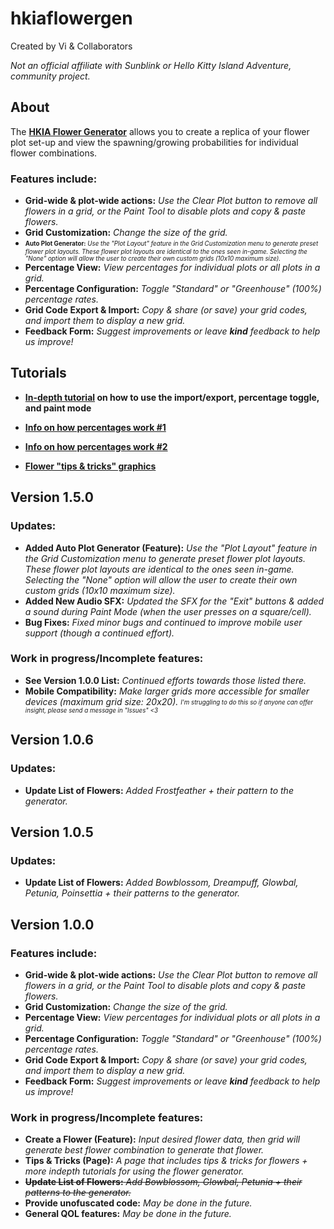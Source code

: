 # hkiaflowergen
Created by Vi & Collaborators

*Not an official affiliate with Sunblink or Hello Kitty Island Adventure, community project.*

## About
The **[HKIA Flower Generator](https://flowerfulpowerful.github.io/hkiaflowergen/)** allows you to create a replica of your flower plot set-up and view the spawning/growing probabilities for individual flower combinations.

### Features include:
- **Grid-wide & plot-wide actions:** *Use the Clear Plot button to remove all flowers in a grid, or the Paint Tool to disable plots and copy & paste flowers.*
- **Grid Customization:** *Change the size of the grid.*
- <sub><sup> **Auto Plot Generator:** *Use the "Plot Layout" feature in the Grid Customization menu to generate preset flower plot layouts. These flower plot layouts are identical to the ones seen in-game. Selecting the "None" option will allow the user to create their own custom grids (10x10 maximum size).* <sub><sup>
- **Percentage View:** *View percentages for individual plots or all plots in a grid.*
- **Percentage Configuration:** *Toggle "Standard" or "Greenhouse" (100%) percentage rates.*
- **Grid Code Export & Import:** *Copy & share (or save) your grid codes, and import them to display a new grid.*
- **Feedback Form:** *Suggest improvements or leave **kind** feedback to help us improve!*


## Tutorials
- **[In-depth tutorial](https://discord.com/channels/1105575633943277629/1274566291264376983/1274793831769837710) on how to use the import/export, percentage toggle, and paint mode**

- **[Info on how percentages work #1](https://discord.com/channels/1105575633943277629/1274566291264376983/1274580948385796097)**
- **[Info on how percentages work #2](https://discord.com/channels/1105575633943277629/1274566291264376983/1274580080323985481)** 

- **[Flower "tips & tricks" graphics](https://discord.com/channels/1105575633943277629/1274566291264376983/1274583662628704361)**

## Version 1.5.0
### Updates:
- **Added Auto Plot Generator (Feature):** *Use the "Plot Layout" feature in the Grid Customization menu to generate preset flower plot layouts. These flower plot layouts are identical to the ones seen in-game. Selecting the "None" option will allow the user to create their own custom grids (10x10 maximum size).*
- **Added New Audio SFX:** *Updated the SFX for the "Exit" buttons & added a sound during Paint Mode (when the user presses on a square/cell).*
- **Bug Fixes:** *Fixed minor bugs and continued to improve mobile user support (though a continued effort).*
### Work in progress/Incomplete features:
- **See Version 1.0.0 List:** *Continued efforts towards those listed there.*
- **Mobile Compatibility:** *Make larger grids more accessible for smaller devices (maximum grid size: 20x20).* <sub><sup> *I'm struggling to do this so if anyone can offer insight, please send a message in "Issues" <3* <sub><sup>

## Version 1.0.6
### Updates:
- **Update List of Flowers:** *Added Frostfeather + their pattern to the generator.*

## Version 1.0.5
### Updates:
- **Update List of Flowers:** *Added Bowblossom, Dreampuff, Glowbal, Petunia, Poinsettia + their patterns to the generator.*

## Version 1.0.0
### Features include:
- **Grid-wide & plot-wide actions:** *Use the Clear Plot button to remove all flowers in a grid, or the Paint Tool to disable plots and copy & paste flowers.*
- **Grid Customization:** *Change the size of the grid.*
- **Percentage View:** *View percentages for individual plots or all plots in a grid.*
- **Percentage Configuration:** *Toggle "Standard" or "Greenhouse" (100%) percentage rates.*
- **Grid Code Export & Import:** *Copy & share (or save) your grid codes, and import them to display a new grid.*
- **Feedback Form:** *Suggest improvements or leave **kind** feedback to help us improve!*
### Work in progress/Incomplete features:
- **Create a Flower (Feature):** *Input desired flower data, then grid will generate best flower combination to generate that flower.*
- **Tips & Tricks (Page):** *A page that includes tips & tricks for flowers + more indepth tutorials for using the flower generator.*
- ~~**Update List of Flowers:** *Add Bowblossom, Glowbal, Petunia + their patterns to the generator.*~~
- **Provide unofuscated code:** *May be done in the future.*
- **General QOL features:** *May be done in the future.*
